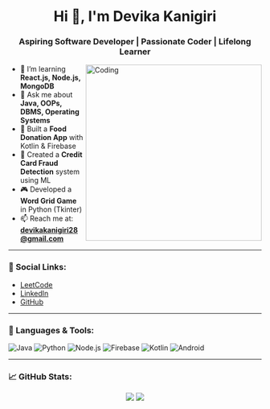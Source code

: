<h1 align="center">Hi 👋, I'm Devika Kanigiri </h1>
<h3 align="center">Aspiring Software Developer | Passionate Coder | Lifelong Learner</h3>

<img align="right" alt="Coding" width="350" src="https://cdn.dribbble.com/users/15388/screenshots/6311987/working_1x.gif">

- 🌱 I’m learning **React.js, Node.js, MongoDB**
- 💬 Ask me about **Java, OOPs, DBMS, Operating Systems**
- 📱 Built a **Food Donation App** with Kotlin & Firebase  
- 🧠 Created a **Credit Card Fraud Detection** system using ML  
- 🎮 Developed a **Word Grid Game** in Python (Tkinter)  
- 📫 Reach me at: **devikakanigiri28@gmail.com**

---

### 📱 Social Links:

- [LeetCode](https://leetcode.com/u/Devikakanigiri/)
- [LinkedIn](https://www.linkedin.com/in/devika-kanigiri-210343346)
- [GitHub](https://github.com/Devika9511)

---

### 🚀 Languages & Tools:

![Java](https://img.shields.io/badge/Java-ED8B00?style=for-the-badge&logo=java&logoColor=white)
![Python](https://img.shields.io/badge/Python-3776AB?style=for-the-badge&logo=python&logoColor=white)
![Node.js](https://img.shields.io/badge/Node.js-339933?style=for-the-badge&logo=nodedotjs&logoColor=white)
![Firebase](https://img.shields.io/badge/Firebase-ffca28?style=for-the-badge&logo=firebase&logoColor=black)
![Kotlin](https://img.shields.io/badge/Kotlin-0095D5?style=for-the-badge&logo=kotlin&logoColor=white)
![Android](https://img.shields.io/badge/Android-3DDC84?style=for-the-badge&logo=android&logoColor=white)

---

### 📈 GitHub Stats:
<p align="center">
  <img src="https://github-readme-stats.vercel.app/api?username=Devika9511&show_icons=true&theme=tokyonight" />
  <img src="https://github-readme-stats.vercel.app/api/top-langs/?username=Devika9511&layout=compact&theme=tokyonight" />
</p>
